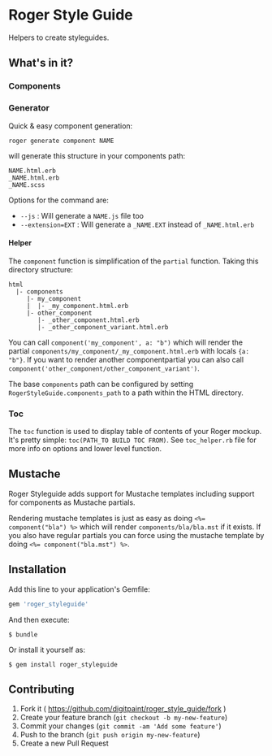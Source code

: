 # Roger Style Guide

Helpers to create styleguides.

## What's in it?

### Components

### Generator
Quick & easy component generation:

`roger generate component NAME`

will generate this structure in your components path:
```
NAME.html.erb
_NAME.html.erb
_NAME.scss
```

Options for the command are:

* `--js` : Will generate a `NAME.js` file too
* `--extension=EXT` : Will generate a `_NAME.EXT` instead of `_NAME.html.erb`

#### Helper
The `component` function is simplification of the `partial` function. Taking this directory structure:

```
html
  |- components
     |- my_component
     |  |- _my_component.html.erb
     |- other_component
        |- _other_component.html.erb
        |- _other_component_variant.html.erb
```

You can call `component('my_component', a: "b")` which will render the partial `components/my_component/_my_component.html.erb` with locals `{a: "b"}`. If you want to render another componentpartial you can also call `component('other_component/other_component_variant')`.

The base `components` path can be configured by setting `RogerStyleGuide.components_path` to a path within the HTML directory.

### Toc
The `toc` function is used to display table of contents of your Roger mockup. It's pretty simple: `toc(PATH_TO BUILD TOC FROM)`. See `toc_helper.rb` file for more info on options and lower level function.

## Mustache
Roger Styleguide adds support for Mustache templates including support for components as Mustache partials.

Rendering mustache templates is just as easy as doing `<%= component("bla") %>` which will render `components/bla/bla.mst` if it exists. If you also have
regular partials you can force using the mustache template by doing `<%= component("bla.mst") %>`.

## Installation

Add this line to your application's Gemfile:

```ruby
gem 'roger_styleguide'
```

And then execute:

    $ bundle

Or install it yourself as:

    $ gem install roger_styleguide

## Contributing

1. Fork it ( https://github.com/digitpaint/roger_style_guide/fork )
2. Create your feature branch (`git checkout -b my-new-feature`)
3. Commit your changes (`git commit -am 'Add some feature'`)
4. Push to the branch (`git push origin my-new-feature`)
5. Create a new Pull Request
